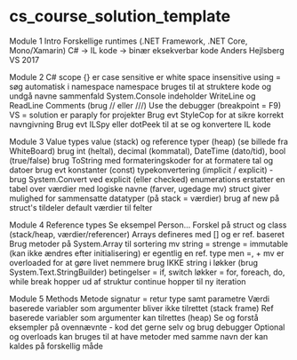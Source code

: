 # cs_course_solution_template


Module 1 Intro
Forskellige runtimes (.NET Framework, .NET Core, Mono/Xamarin)
C# -> IL kode -> binær eksekverbar kode
Anders Hejlsberg
VS 2017

Module 2 C#
scope {}
er case sensitive
er white space insensitive
using = søg automatisk i namespace
namespace bruges til at struktere kode og undgå navne sammenfald
System.Console indeholder WriteLine og ReadLine
Comments (brug // eller ///)
Use the debugger (breakpoint = F9)
VS = solution er paraply for projekter
Brug evt StyleCop for at sikre korrekt navngivning
Brug evt ILSpy eller dotPeek til at se og konvertere IL kode

Module 3 Value types
value (stack) og reference typer (heap) (se billede fra WhiteBoard)
brug int (heltal), decimal (kommatal), DateTime (dato/tid), bool (true/false)
brug ToString med formateringskoder for at formatere tal og datoer
brug evt konstanter (const)
typekonvertering (implicit / explicit) - brug System.Convert ved explicit (eller checked)
enumerations erstatter en tabel over værdier med logiske navne (farver, ugedage mv)
struct giver mulighed for sammensatte datatyper (på stack = værdier)
brug af new på struct's tildeler default værdier til felter

Module 4 Reference types
Se eksempel Person... Forskel på struct og class (stack/heap, værdier/referencer)
Arrays defineres med [] og er ref. baseret
Brug metoder på System.Array til sortering mv
string = strenge = immutable (kan ikke ændres efter initialisering)
er egentlig en ref. type men =, + mv er overloaded for at gøre livet nemmere
brug IKKE string i løkker (brug System.Text.StringBuilder)
betingelser = if, switch
løkker = for, foreach, do, while
break hopper ud af struktur
continue hopper til ny iteration

Module 5 Methods
Metode signatur = retur type samt parametre
Værdi baserede variabler som argumenter bliver ikke tilrettet (stack frame)
Ref baserede variabler som argumenter kan tilrettes (heap)
Se og forstå eksempler på ovennævnte - kod det gerne selv og brug debugger
Optional og overloads kan bruges til at have metoder med samme navn der kan kaldes på forskellig måde
